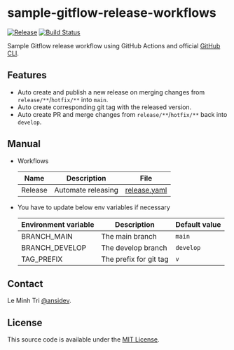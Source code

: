 # sample-gitflow-release-workflows

[![Release](https://img.shields.io/github/release/ansidev/sample-gitflow-release-workflows.svg)](https://github.com/ansidev/sample-gitflow-release-workflows/releases)
[![Build Status](https://github.com/ansidev/sample-gitflow-release-workflows/workflows/release/badge.svg)](https://github.com/ansidev/sample-gitflow-release-workflows/actions)

Sample Gitflow release workflow using GitHub Actions and official [GitHub CLI](https://cli.github.com/manual/).

## Features

- Auto create and publish a new release on merging changes from `release/**`/`hotfix/**` into `main`.
- Auto create corresponding git tag with the released version.
- Auto create PR and merge changes from `release/**`/`hotfix/**` back into `develop`.

## Manual

- Workflows

  | Name    | Description        | File                                             |
  | ------- | ------------------ | ------------------------------------------------ |
  | Release | Automate releasing | [release.yaml](./.github/workflows/release.yaml) |

- You have to update below env variables if necessary

  | Environment variable | Description            | Default value |
  | -------------------- | ---------------------- | ------------- |
  | BRANCH_MAIN          | The main branch        | `main`        |
  | BRANCH_DEVELOP       | The develop branch     | `develop`     |
  | TAG_PREFIX           | The prefix for git tag | `v`           |

## Contact

Le Minh Tri [@ansidev](https://ansidev.xyz/about).

## License

This source code is available under the [MIT License](/LICENSE).
